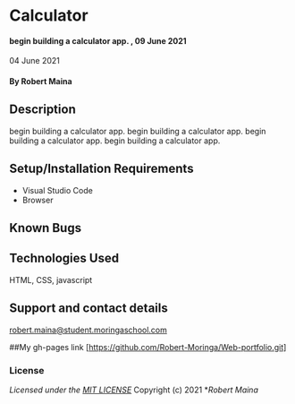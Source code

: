 # Calculator
#### begin building a calculator app. , 09 June 2021
 04 June 2021
#### By **Robert Maina**
## Description

begin building a calculator app. begin building a calculator app. begin building a calculator app. begin building a calculator app. 
## Setup/Installation Requirements
* Visual Studio Code
* Browser

## Known Bugs

## Technologies Used
HTML, CSS, javascript
## Support and contact details
robert.maina@student.moringaschool.com

##My gh-pages link
[https://github.com/Robert-Moringa/Web-portfolio.git]
### License
*Licensed under the [MIT LICENSE](LICENSE.txt)*
Copyright (c) 2021 **Robert Maina*